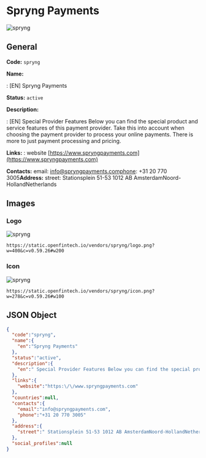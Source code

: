 
# Spryng Payments 
![spryng](https://static.openfintech.io/vendors/spryng/logo.png?w=400&c=v0.59.26#w200)  

## General 
 
**Code:** `spryng` 
 
**Name:** 
 
:	[EN] Spryng Payments 
 
**Status:** `active` 
 
**Description:** 
 
: [EN]  Special Provider Features Below you can find the special product and service features of this payment provider. Take this into account when choosing the payment provider to process your online payments. There is more to just payment processing and pricing.  
 
**Links:** 
: website [https://www.spryngpayments.com](https://www.spryngpayments.com) 
 
**Contacts:** 
email: info@spryngpayments.comphone: +31 20 770 3005**Address:** 
street:  Stationsplein 51-53 1012 AB AmsterdamNoord-HollandNetherlands  

## Images 

### Logo 
 
![spryng](https://static.openfintech.io/vendors/spryng/logo.png?w=400&c=v0.59.26#w200)  

```
https://static.openfintech.io/vendors/spryng/logo.png?w=400&c=v0.59.26#w200
```  

### Icon 
 
![spryng](https://static.openfintech.io/vendors/spryng/icon.png?w=278&c=v0.59.26#w100)  

```
https://static.openfintech.io/vendors/spryng/icon.png?w=278&c=v0.59.26#w100
```  

## JSON Object 

```json
{
  "code":"spryng",
  "name":{
    "en":"Spryng Payments"
  },
  "status":"active",
  "description":{
    "en":" Special Provider Features Below you can find the special product and service\u00a0features of this payment provider. Take this into account when choosing the payment provider to process your online payments. There is more to just payment processing and pricing. "
  },
  "links":{
    "website":"https:\/\/www.spryngpayments.com"
  },
  "countries":null,
  "contacts":{
    "email":"info@spryngpayments.com",
    "phone":"+31 20 770 3005"
  },
  "address":{
    "street":" Stationsplein 51-53 1012 AB AmsterdamNoord-HollandNetherlands "
  },
  "social_profiles":null
}
```  
